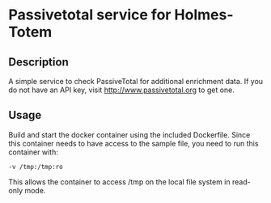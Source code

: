 # Passivetotal service for Holmes-Totem

## Description

A simple service to check PassiveTotal for additional enrichment data.
If you do not have an API key, visit http://www.passivetotal.org to get one.

## Usage

Build and start the docker container using the included Dockerfile.
Since this container needs to have access to the sample file,
you need to run this container with:

`-v /tmp:/tmp:ro`

This allows the container to access /tmp on the local file system in read-only
mode.
